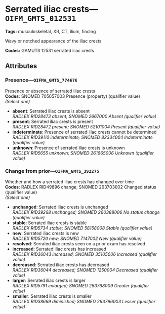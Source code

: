# Serrated iliac crests—`OIFM_GMTS_012531`

**Tags:** musculoskeletal, XR, CT, ilium, finding

Wavy or notched appearance of the iliac crests

**Codes:** GAMUTS 12531 serrated iliac crests

## Attributes

### Presence—`OIFMA_GMTS_774676`

Presence or absence of serrated iliac crests  
**Codes**: SNOMED 705057003 Presence (property) (qualifier value)  
*(Select one)*

- **absent**: Serrated iliac crests is absent  
_RADLEX RID28473 absent; SNOMED 2667000 Absent (qualifier value)_
- **present**: Serrated iliac crests is present  
_RADLEX RID28472 present; SNOMED 52101004 Present (qualifier value)_
- **indeterminate**: Presence of serrated iliac crests cannot be determined  
_RADLEX RID39110 indeterminate; SNOMED 82334004 Indeterminate (qualifier value)_
- **unknown**: Presence of serrated iliac crests is unknown  
_RADLEX RID5655 unknown; SNOMED 261665006 Unknown (qualifier value)_

### Change from prior—`OIFMA_GMTS_392275`

Whether and how a serrated iliac crests has changed over time  
**Codes**: RADLEX RID49896 change; SNOMED 263703002 Changed status (qualifier value)  
*(Select one)*

- **unchanged**: Serrated iliac crests is unchanged  
_RADLEX RID39268 unchanged; SNOMED 260388006 No status change (qualifier value)_
- **stable**: Serrated iliac crests is stable  
_RADLEX RID5734 stable; SNOMED 58158008 Stable (qualifier value)_
- **new**: Serrated iliac crests is new  
_RADLEX RID5720 new; SNOMED 7147002 New (qualifier value)_
- **resolved**: Serrated iliac crests seen on a prior exam has resolved  
- **increased**: Serrated iliac crests has increased  
_RADLEX RID36043 increased; SNOMED 35105006 Increased (qualifier value)_
- **decreased**: Serrated iliac crests has decreased  
_RADLEX RID36044 decreased; SNOMED 1250004 Decreased (qualifier value)_
- **larger**: Serrated iliac crests is larger  
_RADLEX RID5791 enlarged; SNOMED 263768009 Greater (qualifier value)_
- **smaller**: Serrated iliac crests is smaller  
_RADLEX RID38669 diminished; SNOMED 263796003 Lesser (qualifier value)_